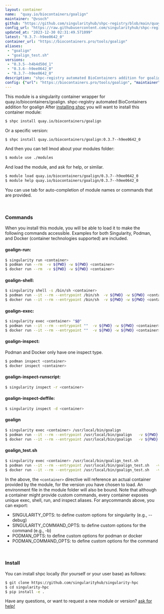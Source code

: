 ```yaml
---
layout: container
name:  "quay.io/biocontainers/goalign"
maintainer: "@vsoch"
github: "https://github.com/singularityhub/shpc-registry/blob/main/quay.io/biocontainers/goalign/container.yaml"
config_url: "https://raw.githubusercontent.com/singularityhub/shpc-registry/main/quay.io/biocontainers/goalign/container.yaml"
updated_at: "2023-12-30 02:31:49.571099"
latest: "0.3.7--h9ee0642_0"
container_url: "https://biocontainers.pro/tools/goalign"
aliases:
 - "goalign"
 - "goalign_test.sh"
versions:
 - "0.3.5--h4b4d50d_1"
 - "0.3.6--h9ee0642_0"
 - "0.3.7--h9ee0642_0"
description: "shpc-registry automated BioContainers addition for goalign"
config: {"url": "https://biocontainers.pro/tools/goalign", "maintainer": "@vsoch", "description": "shpc-registry automated BioContainers addition for goalign", "latest": {"0.3.7--h9ee0642_0": "sha256:fabebc9f56a370b4577ff163fd213646f53e6f43ffa64745cf8ed13b7b7208e4"}, "tags": {"0.3.5--h4b4d50d_1": "sha256:6e4e94a717a283c00bcedb937a6d4a38939253f0124e52225a29b341b0cde1dd", "0.3.6--h9ee0642_0": "sha256:2279c6da8d61d3e2c55fda80ecc6aeb595ebd525867b787800d40d032db42012", "0.3.7--h9ee0642_0": "sha256:fabebc9f56a370b4577ff163fd213646f53e6f43ffa64745cf8ed13b7b7208e4"}, "docker": "quay.io/biocontainers/goalign", "aliases": {"goalign": "/usr/local/bin/goalign", "goalign_test.sh": "/usr/local/bin/goalign_test.sh"}}
---
```


This module is a singularity container wrapper for quay.io/biocontainers/goalign.
shpc-registry automated BioContainers addition for goalign
After [installing shpc](#install) you will want to install this container module:


```bash
$ shpc install quay.io/biocontainers/goalign
```

Or a specific version:

```bash
$ shpc install quay.io/biocontainers/goalign:0.3.7--h9ee0642_0
```

And then you can tell lmod about your modules folder:

```bash
$ module use ./modules
```

And load the module, and ask for help, or similar.

```bash
$ module load quay.io/biocontainers/goalign/0.3.7--h9ee0642_0
$ module help quay.io/biocontainers/goalign/0.3.7--h9ee0642_0
```

You can use tab for auto-completion of module names or commands that are provided.

<br>

### Commands

When you install this module, you will be able to load it to make the following commands accessible.
Examples for both Singularity, Podman, and Docker (container technologies supported) are included.

#### goalign-run:

```bash
$ singularity run <container>
$ podman run --rm  -v ${PWD} -w ${PWD} <container>
$ docker run --rm  -v ${PWD} -w ${PWD} <container>
```

#### goalign-shell:

```bash
$ singularity shell -s /bin/sh <container>
$ podman run --it --rm --entrypoint /bin/sh  -v ${PWD} -w ${PWD} <container>
$ docker run --it --rm --entrypoint /bin/sh  -v ${PWD} -w ${PWD} <container>
```

#### goalign-exec:

```bash
$ singularity exec <container> "$@"
$ podman run --it --rm --entrypoint ""  -v ${PWD} -w ${PWD} <container> "$@"
$ docker run --it --rm --entrypoint ""  -v ${PWD} -w ${PWD} <container> "$@"
```

#### goalign-inspect:

Podman and Docker only have one inspect type.

```bash
$ podman inspect <container>
$ docker inspect <container>
```

#### goalign-inspect-runscript:

```bash
$ singularity inspect -r <container>
```

#### goalign-inspect-deffile:

```bash
$ singularity inspect -d <container>
```


#### goalign

```bash
$ singularity exec <container> /usr/local/bin/goalign
$ podman run --it --rm --entrypoint /usr/local/bin/goalign   -v ${PWD} -w ${PWD} <container> -c " $@"
$ docker run --it --rm --entrypoint /usr/local/bin/goalign   -v ${PWD} -w ${PWD} <container> -c " $@"
```


#### goalign_test.sh

```bash
$ singularity exec <container> /usr/local/bin/goalign_test.sh
$ podman run --it --rm --entrypoint /usr/local/bin/goalign_test.sh   -v ${PWD} -w ${PWD} <container> -c " $@"
$ docker run --it --rm --entrypoint /usr/local/bin/goalign_test.sh   -v ${PWD} -w ${PWD} <container> -c " $@"
```



In the above, the `<container>` directive will reference an actual container provided
by the module, for the version you have chosen to load. An environment file in the
module folder will also be bound. Note that although a container
might provide custom commands, every container exposes unique exec, shell, run, and
inspect aliases. For anycommands above, you can export:

 - SINGULARITY_OPTS: to define custom options for singularity (e.g., --debug)
 - SINGULARITY_COMMAND_OPTS: to define custom options for the command (e.g., -b)
 - PODMAN_OPTS: to define custom options for podman or docker
 - PODMAN_COMMAND_OPTS: to define custom options for the command

<br>

### Install

You can install shpc locally (for yourself or your user base) as follows:

```bash
$ git clone https://github.com/singularityhub/singularity-hpc
$ cd singularity-hpc
$ pip install -e .
```

Have any questions, or want to request a new module or version? [ask for help!](https://github.com/singularityhub/singularity-hpc/issues)
